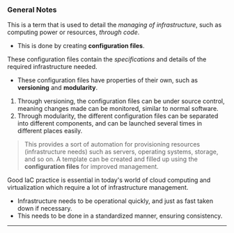 ### General Notes

This is a term that is used to detail the *managing of infrastructure*, such as computing power or resources, *through code*.
- This is done by creating **configuration files**.

These configuration files contain the *specifications* and details of the required infrastructure needed.
- These configuration files have properties of their own, such as **versioning** and **modularity**.

1. Through versioning, the configuration files can be under source control, meaning changes made can be monitored, similar to normal software.
2. Through modularity, the different configuration files can be separated into different components, and can be launched several times in different places easily.

> This provides a sort of automation for provisioning resources (infrastructure needs) such as servers, operating systems, storage, and so on. A template can be created and filled up using the **configuration files** for improved management.

Good IaC practice is essential in today's world of cloud computing and virtualization which require a lot of infrastructure management.
- Infrastructure needs to be operational quickly, and just as fast taken down if necessary.
- This needs to be done in a standardized manner, ensuring consistency.

---

